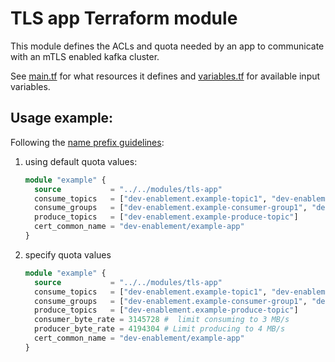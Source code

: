 # TLS app Terraform module

This module defines the ACLs and quota needed by an app to communicate with an mTLS enabled kafka cluster.

See [main.tf](main.tf) for what resources it defines and [variables.tf](variables.tf) for available input variables.

## Usage example:
Following the [name prefix guidelines](../../prod-aws/kafka-shared/README.md#contributing):
1. using default quota values:
     ```terraform
     module "example" {
       source           = "../../modules/tls-app"
       consume_topics   = ["dev-enablement.example-topic1", "dev-enablement.example-topic2"]
       consume_groups   = ["dev-enablement.example-consumer-group1", "dev-enablement.example-consumer-group2"]
       produce_topics   = ["dev-enablement.example-produce-topic"]
       cert_common_name = "dev-enablement/example-app"
     }
     ```
2. specify quota values
     ```terraform
     module "example" {
       source           = "../../modules/tls-app"
       consume_topics   = ["dev-enablement.example-topic1", "dev-enablement.example-topic2"]
       consume_groups   = ["dev-enablement.example-consumer-group1", "dev-enablement.example-consumer-group2"]
       produce_topics   = ["dev-enablement.example-produce-topic"]
       consumer_byte_rate = 3145728 #  limit consuming to 3 MB/s
       producer_byte_rate = 4194304 # Limit producing to 4 MB/s
       cert_common_name = "dev-enablement/example-app"
     }
     ```
